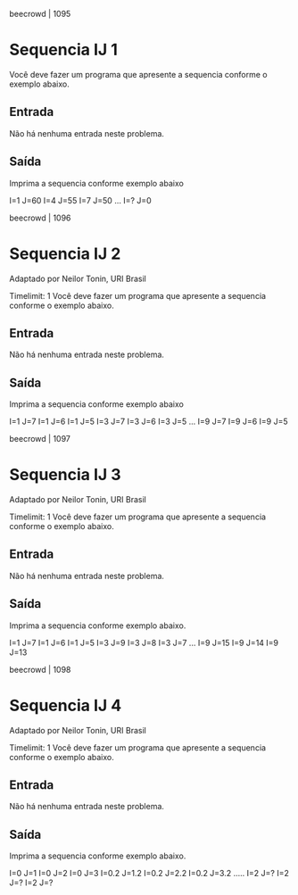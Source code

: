 beecrowd | 1095
# Sequencia IJ 1
Você deve fazer um programa que apresente a sequencia conforme o exemplo abaixo.

## Entrada
Não há nenhuma entrada neste problema.

## Saída
Imprima a sequencia conforme exemplo abaixo

I=1 J=60
I=4 J=55
I=7 J=50
...
I=? J=0


beecrowd | 1096
# Sequencia IJ 2
Adaptado por Neilor Tonin, URI  Brasil

Timelimit: 1
Você deve fazer um programa que apresente a sequencia conforme o exemplo abaixo.

## Entrada
Não há nenhuma entrada neste problema.

## Saída
Imprima a sequencia conforme exemplo abaixo

I=1 J=7
I=1 J=6
I=1 J=5
I=3 J=7
I=3 J=6
I=3 J=5
...
I=9 J=7
I=9 J=6
I=9 J=5

beecrowd | 1097
# Sequencia IJ 3
Adaptado por Neilor Tonin, URI  Brasil

Timelimit: 1
Você deve fazer um programa que apresente a sequencia conforme o exemplo abaixo.

## Entrada
Não há nenhuma entrada neste problema.

## Saída
Imprima a sequencia conforme exemplo abaixo.

I=1 J=7
I=1 J=6
I=1 J=5
I=3 J=9
I=3 J=8
I=3 J=7
...
I=9 J=15
I=9 J=14
I=9 J=13

beecrowd | 1098
# Sequencia IJ 4
Adaptado por Neilor Tonin, URI  Brasil

Timelimit: 1
Você deve fazer um programa que apresente a sequencia conforme o exemplo abaixo.

## Entrada
Não há nenhuma entrada neste problema.

## Saída
Imprima a sequencia conforme exemplo abaixo.

I=0 J=1
I=0 J=2
I=0 J=3
I=0.2 J=1.2
I=0.2 J=2.2
I=0.2 J=3.2
.....
I=2 J=?
I=2 J=?
I=2 J=?